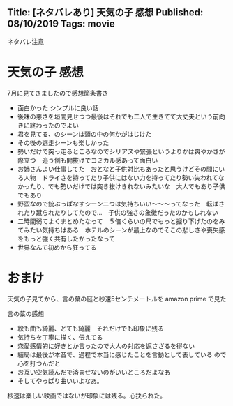 Title: \[ネタバレあり\] 天気の子 感想
Published: 08/10/2019
Tags: movie
---
ネタバレ注意




# 天気の子 感想
7月に見てきましたので感想箇条書き

* 面白かった シンプルに良い話
* 後味の悪さを垣間見せつつ最後はそれでも二人で生きてて大丈夫という前向きに終わったのでよい
* 君を見てる、のシーンは頭の中の何かがはじけた
* その後の逃走シーンも楽しかった
* 勢いだけで突っ走るところなのでシリアスや緊張というよりかは爽やかさが際立つ　追う側も間抜けでコミカル感あって面白い
* お姉さんよい仕事してた　おとなと子供対比もあったと思うけどその間にいる人物　ドライさを持ってたり子供にはない力を持ってたり勢い失われてなかったり、でも勢いだけでは突き抜けきれないみたいな　大人でもあり子供でもあり
* 野蛮なので銃ぶっぱなすシーン二つは気持ちいい～～～ってなった　転ばされたり蹴られたりしてたので...　子供の強さの象徴だったのかもしれない
* 二時間弱てよくまとめたなって　５倍くらいの尺でもっと掘り下げたのをみてみたい気持ちはある　ホテルのシーンが最上なのでそこの悲しさや喪失感をもっと強く共有したかったなって
* 世界なんて初めから狂ってる

# おまけ
天気の子見てから、言の葉の庭と秒速5センチメートルを amazon prime で見た

言の葉の感想

* 絵も曲も綺麗、とても綺麗　それだけでも印象に残る
* 気持ちを丁寧に描く、伝えてる
* 恋愛感情的に好きとか言ったので大人の対応を返さざるを得ない
* 結局は最後が本音で、過程で本当に感じたことを言動として表している
ので心を打つんだと
* お互い空気読んだで済ませないのがいいところだよなあ
* そしてやっぱり曲いいよなあ。

秒速は楽しい映画ではないが印象には残る。心抉られた。